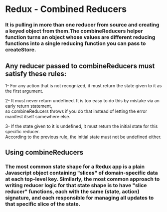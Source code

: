 # Redux - Combined Reducers  
  
  ###  It is pulling in more than one reducer from source and creating a keyed object from them.The combineReducers helper function turns an object whose values are different reducing functions into a single reducing function you can pass to createStore.  
   

## Any reducer passed to combineReducers must satisfy these rules: 
 
 1- For any action that is not recognized, it must return the state given to it as the first argument.  
 
 2- It must never return undefined. It is too easy to do this by mistake via an early return statement,  
 so combineReducers throws if you do that instead of letting the error manifest itself somewhere else.  
 
 3- If the state given to it is undefined, it must return the initial state for this specific reducer.  
 According to the previous rule, the initial state must not be undefined either.  
   


## Using combineReducers  
  
  ### The most common state shape for a Redux app is a plain Javascript object containing "slices" of domain-specific data at each top-level key.  Similarly, the most common approach to writing reducer logic for that state shape is to have "slice reducer" functions, each with the same (state, action) signature, and each responsible for managing all updates to that specific slice of the state.  
  